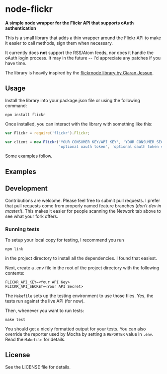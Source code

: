 # node-flickr
__A simple node wrapper for the Flickr API that supports oAuth authentication__

This is a small library that adds a thin wrapper around the Flickr API to make it easier to 
call methods, sign them when necessary.

It currently does __not__ support the RSS/Atom feeds, nor does it handle the 
oAuth login process. It may in the future -- I'd appreciate any patches if you have time.

The library is heavily inspired by the 
[flickrnode library by Ciaran Jessup](https://github.com/ciaranj/flickrnode).

## Usage

Install the library into your package.json file or using the following command:

    npm install flickr

Once installed, you can interact with the library with something like this:

````javascript
var Flickr = require('flickr').Flickr;

var client = new Flickr('YOUR_CONSUMER_KEY/API_KEY', 'YOUR_CONSUMER_SECRET', 
                        'optional oauth token', 'optional oauth token secret');

````

Some examples follow.

## Examples


## Development

Contributions are welcome. Please feel free to submit pull requests. I prefer that pull requests
come from properly named feature branches (_don't dev in master!_). This makes it easier for people
scanning the Network tab above to see what your fork offers.

### Running tests

To setup your local copy for testing, I recommend you run 

`npm link`

in the project directory to
install all the dependencies. I found that easiest.

Next, create a .env file in the root of the project directory with the following contents:

````
FLICKR_API_KEY=<Your API Key>
FLICKR_API_SECRET=<Your API Secret>
````

The `Makefile` sets up the testing environment to use those files. Yes, the tests run against the live API (for now).

Then, whenever you want to run tests:

`make test`

You should get a nicely formatted output for your tests. You can also override the 
reporter used by Mocha by setting a `REPORTER` value in `.env`. Read the `Makefile`
for details.

## License

See the LICENSE file for details.

